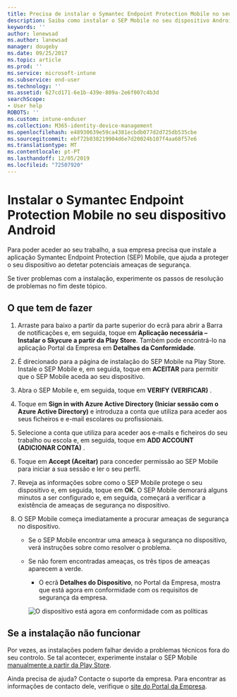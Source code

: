 ```yaml
---
title: Precisa de instalar o Symantec Endpoint Protection Mobile no seu dispositivo Android | Documentos da Microsoft
description: Saiba como instalar o SEP Mobile no seu dispositivo Android.
keywords: ''
author: lenewsad
ms.author: lanewsad
manager: dougeby
ms.date: 09/25/2017
ms.topic: article
ms.prod: ''
ms.service: microsoft-intune
ms.subservice: end-user
ms.technology: ''
ms.assetid: 627cd171-6e1b-439e-809a-2e6f007c4b3d
searchScope:
- User help
ROBOTS: ''
ms.custom: intune-enduser
ms.collection: M365-identity-device-management
ms.openlocfilehash: e48930639e59ca4381ecbdb077d2d725db535cbe
ms.sourcegitcommit: ebf72b038219904d6e7d20024b107f4aa68f57e6
ms.translationtype: MT
ms.contentlocale: pt-PT
ms.lasthandoff: 12/05/2019
ms.locfileid: "72507920"
---
```

# <a name="install-symantec-endpoint-protection-mobile-on-your-android-device"></a>Instalar o Symantec Endpoint Protection Mobile no seu dispositivo Android

Para poder aceder ao seu trabalho, a sua empresa precisa que instale a aplicação Symantec Endpoint Protection (SEP) Mobile, que ajuda a proteger o seu dispositivo ao detetar potenciais ameaças de segurança.

Se tiver problemas com a instalação, experimente os passos de resolução de problemas no fim deste tópico.

## <a name="what-you-need-to-do"></a>O que tem de fazer

1. Arraste para baixo a partir da parte superior do ecrã para abrir a Barra de notificações e, em seguida, toque em **Aplicação necessária – Instalar o Skycure a partir da Play Store**. Também pode encontrá-lo na aplicação Portal da Empresa em __Detalhes da Conformidade__.

2. É direcionado para a página de instalação do SEP Mobile na Play Store. Instale o SEP Mobile e, em seguida, toque em **ACEITAR** para permitir que o SEP Mobile aceda ao seu dispositivo.

3. Abra o SEP Mobile e, em seguida, toque em **VERIFY (VERIFICAR)** .

4. Toque em **Sign in with Azure Active Directory (Iniciar sessão com o Azure Active Directory)** e introduza a conta que utiliza para aceder aos seus ficheiros e e-mail escolares ou profissionais.

5. Selecione a conta que utiliza para aceder aos e-mails e ficheiros do seu trabalho ou escola e, em seguida, toque em **ADD ACCOUNT (ADICIONAR CONTA)** .

6. Toque em **Accept (Aceitar)** para conceder permissão ao SEP Mobile para iniciar a sua sessão e ler o seu perfil.

7. Reveja as informações sobre como o SEP Mobile protege o seu dispositivo e, em seguida, toque em **OK**. O SEP Mobile demorará alguns minutos a ser configurado e, em seguida, começará a verificar a existência de ameaças de segurança no dispositivo.

8. O SEP Mobile começa imediatamente a procurar ameaças de segurança no dispositivo.

   * Se o SEP Mobile encontrar uma ameaça à segurança no dispositivo, verá instruções sobre como resolver o problema.

   * Se não forem encontradas ameaças, os três tipos de ameaças aparecem a verde.

     * O ecrã **Detalhes do Dispositivo**, no Portal da Empresa, mostra que está agora em conformidade com os requisitos de segurança da empresa.

     ![O dispositivo está agora em conformidade com as políticas](./media/mtd-device-now-compliant-android.png)

## <a name="if-the-installation-doesnt-work"></a>Se a instalação não funcionar

Por vezes, as instalações podem falhar devido a problemas técnicos fora do seu controlo. Se tal acontecer, experimente instalar o SEP Mobile [manualmente a partir da Play Store](https://play.google.com/store/apps/details?id=com.skycure.skycure).

Ainda precisa de ajuda? Contacte o suporte da empresa. Para encontrar as informações de contacto dele, verifique o [site do Portal da Empresa](https://go.microsoft.com/fwlink/?linkid=2010980).

